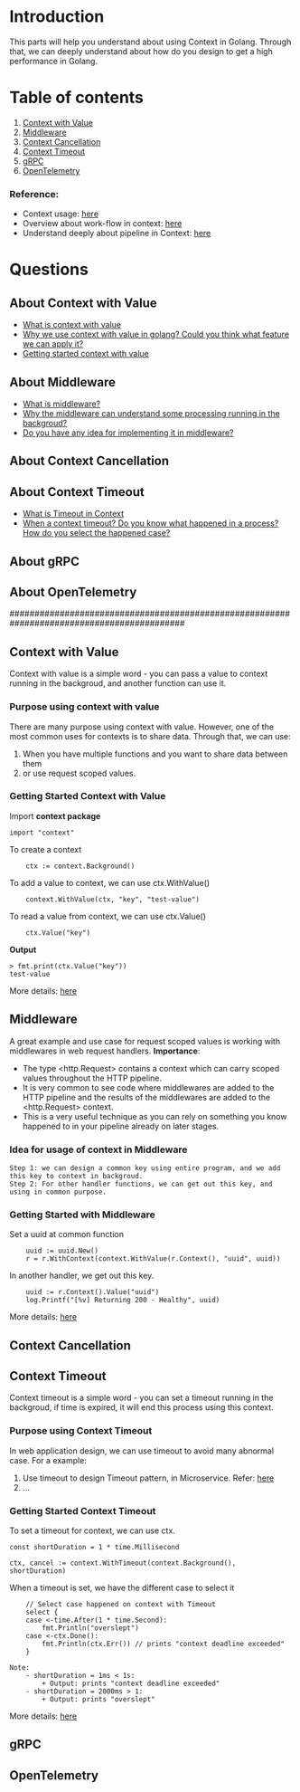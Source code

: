 # Introduction
This parts will help you understand about using Context in Golang. Through that, we can deeply understand about how do you design to get a high performance in Golang.

# Table of contents
1. [Context with Value](#context-cancellation)
2. [Middleware](#middleware)
3. [Context Cancellation](#context-cancellation)
4. [Context Timeout](#context-timeout)
5. [gRPC](#grpc)
6. [OpenTelemetry](#opentelemetry)

### Reference:
- Context usage: [here](https://dev.to/gopher/getting-started-with-go-context-l7g)
- Overview about work-flow in context: [here](https://www.sohamkamani.com/golang/context-cancellation-and-values/)
- Understand deeply about pipeline in Context: [here](https://go.dev/blog/pipelines)

# Questions
## About Context with Value
* [What is context with value](#context-with-value)
* [Why we use context with value in golang? Could you think what feature we can apply it?](#purpose-using-context-with-value)
* [Getting started context with value]()
## About Middleware
* [What is middleware?](#middleware)
* [Why the middleware can understand some processing running in the backgroud?](#middleware)
* [Do you have any idea for implementing it in middleware?](#idea-for-usage-of-context-in-middleware)
## About Context Cancellation

## About Context Timeout 
* [What is Timeout in Context](#context-timeout)
* [When a context timeout? Do you know what happened in a process? How do you select the happened case?](#getting-started-context-timeout)

## About gRPC

## About OpenTelemetry

###########################################################################################

## Context with Value
Context with value is a simple word - you can pass a value to context running in the backgroud, and another function can use it.

### Purpose using context with value
There are many purpose using context with value. However, one of the most common uses for contexts is to share data. Through that, we can use:
1. When you have multiple functions and you want to share data between them
2. or use request scoped values.

### Getting Started Context with Value
Import **context package**
```
import "context"
```

To create a context
```
    ctx := context.Background()
```

To add a value to context, we can use ctx.WithValue()
```
    context.WithValue(ctx, "key", "test-value")
```

To read a value from context, we can use ctx.Value()
```
    ctx.Value("key")
```
**Output**
```
> fmt.print(ctx.Value("key"))
test-value
```
More details: [here](https://github.com/huavanthong/MasterGolang/blob/feature/context/01_GettingStarted/library/Context/context-with-value.go)

## Middleware
A great example and use case for request scoped values is working with middlewares in web request handlers. 
**Importance**:
- The type <http.Request> contains a context which can carry scoped values throughout the HTTP pipeline.
- It is very common to see code where middlewares are added to the HTTP pipeline and the results of the middlewares are added to the <http.Request> context. 
- This is a very useful technique as you can rely on something you know happened to in your pipeline already on later stages.
### Idea for usage of context in Middleware
```
Step 1: we can design a common key using entire program, and we add this key to context in backgroud.
Step 2: For other handler functions, we can get out this key, and using in common purpose.
```
### Getting Started with Middleware
Set a uuid at common function
```
    uuid := uuid.New()
    r = r.WithContext(context.WithValue(r.Context(), "uuid", uuid))
```
In another handler, we get out this key.
```
    uuid := r.Context().Value("uuid")
    log.Printf("[%v] Returning 200 - Healthy", uuid)
```
More details: [here](https://github.com/huavanthong/MasterGolang/blob/feature/context/01_GettingStarted/library/Context/middleware.go)
## Context Cancellation

## Context Timeout
Context timeout is a simple word - you can set a timeout running in the backgroud, if time is expired, it will end this process using this context.

### Purpose using Context Timeout
In web application design, we can use timeout to avoid many abnormal case. For a example:
1. Use timeout to design Timeout pattern, in Microservice. Refer: [here](https://www.meisternote.com/app/note/0gdFcuDdHd3p/timeouts)
2. ...

### Getting Started Context Timeout
To set a timeout for context, we can use ctx.
```
const shortDuration = 1 * time.Millisecond

ctx, cancel := context.WithTimeout(context.Background(), shortDuration)
```

When a timeout is set, we have the different case to select it
```
    // Select case happened on context with Timeout
	select {
	case <-time.After(1 * time.Second):
		fmt.Println("overslept")
	case <-ctx.Done():
		fmt.Println(ctx.Err()) // prints "context deadline exceeded"
	}

Note:
    - shortDuration = 1ms < 1s:
        + Output: prints "context deadline exceeded"
    - shortDuration = 2000ms > 1:
        + Output: prints "overslept"
```
More details: [here](https://github.com/huavanthong/MasterGolang/blob/feature/context/01_GettingStarted/library/Context/withTimeout.go)
## gRPC

## OpenTelemetry